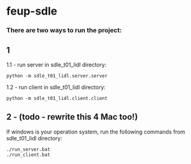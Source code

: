 # feup-sdle

### There are two ways to run the project:

## 1

1.1 - run server in sdle_t01_lidl directory:

    python -m sdle_t01_lidl.server.server

1.2 - run client in sdle_t01_lidl directory:

    python -m sdle_t01_lidl.client.client


## 2 - (todo - rewrite this 4 Mac too!)

If windows is your operation system, run the following commands from sdle_t01_lidl directory:

    ./run_server.bat
    ./run_client.bat